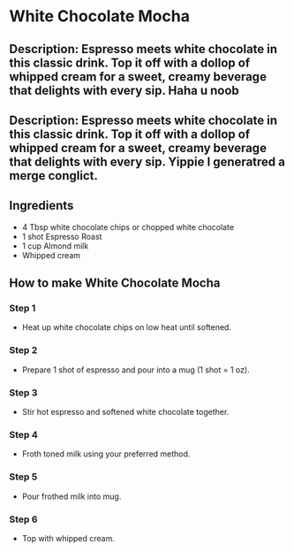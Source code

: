 # White Chocolate Mocha​

## Description: Espresso meets white chocolate in this classic drink. Top it off with a dollop of whipped cream for a sweet, creamy beverage that delights with every sip. Haha u noob
## Description: Espresso meets white chocolate in this classic drink. Top it off with a dollop of whipped cream for a sweet, creamy beverage that delights with every sip. Yippie I generatred a merge conglict.

## Ingredients

- 4 Tbsp white chocolate chips or chopped white chocolate
- 1 shot Espresso Roast
- 1 cup Almond milk
- Whipped cream

## How to make White Chocolate Mocha​

### Step 1

- Heat up white chocolate chips on low heat until softened.

### Step 2

- Prepare 1 shot of espresso and pour into a mug (1 shot = 1 oz).

### Step 3

- Stir hot espresso and softened white chocolate together.

### Step 4

- Froth toned milk using your preferred method.

### Step 5

- Pour frothed milk into mug.

### Step 6

- Top with whipped cream.
